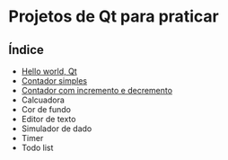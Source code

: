 # Projetos de Qt para praticar

## Índice

- [Hello world, Qt](https://github.com/Dirack/Estudos/tree/master/c++/qt/projetos/apenas_hello#hello-world-no-qt)
- [Contador simples](https://github.com/Dirack/Estudos/tree/master/c++/qt/projetos/contador#contador-simples)
- [Contador com incremento e decremento](https://github.com/Dirack/Estudos/tree/master/c++/qt/projetos/contador_complex#contador-com-incremento-e-decremento)
- Calcuadora
- Cor de fundo
- Editor de texto
- Simulador de dado
- Timer
- Todo list
